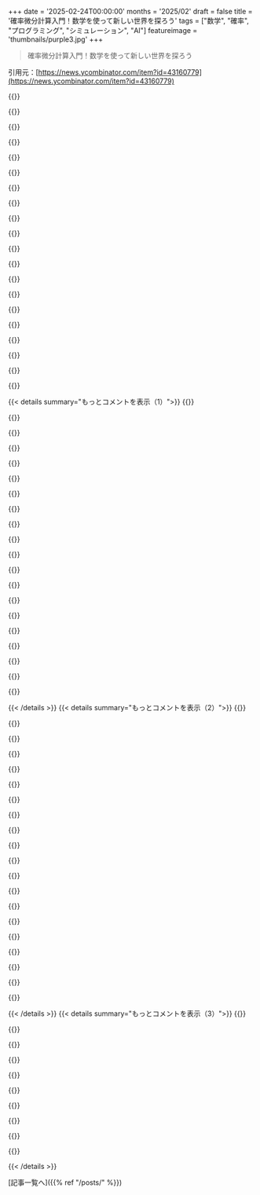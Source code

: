 +++
date = '2025-02-24T00:00:00'
months = '2025/02'
draft = false
title = '確率微分計算入門！数学を使って新しい世界を探ろう'
tags = ["数学", "確率", "プログラミング", "シミュレーション", "AI"]
featureimage = 'thumbnails/purple3.jpg'
+++

> 確率微分計算入門！数学を使って新しい世界を探ろう

引用元：[https://news.ycombinator.com/item?id=43160779](https://news.ycombinator.com/item?id=43160779)

{{<matomeQuote body="高度な学部生や大学院生向けの数学知識がある人には、ここにある導入がかなり役立つよ。" userName="markisus" createdAt="2025-02-24T18:13:11" color="#ff5c5c">}}

{{<matomeQuote body="素晴らしいリソースだね。大学院でこの分野を勉強していたけど、素材としてはかなり難しい方だと思う。これらのトピックと高い重複があるインスピレーショナルな教科書があるよ。" userName="hrududuu" createdAt="2025-02-24T21:16:20" color="#45d325">}}

{{<matomeQuote body="もう少し簡単なリソースを誰か提案してくれないかな？それとも、前提知識のためのリソースだけでもいいんだけど。" userName="krick" createdAt="2025-02-25T05:54:16" color="">}}

{{<matomeQuote body="上のリンクは純粋な数学者が勉強するためのもので、核心的な学部科目をほとんど履修している必要がある。もし、数学の証明に自信があれば、この本が合うかもしれない。" userName="hrududu" createdAt="2025-02-25T07:08:14" color="">}}

{{<matomeQuote body="昔、良い教師がいなかったから流体力学の授業がトラウマになったよ。今はYouTubeのチュートリアルもあるけど。" userName="3abiton" createdAt="2025-02-24T23:06:54" color="">}}

{{<matomeQuote body="高度な学部生って、ほんとに超高校生みたいなやつもいるよね。大学院でも高卒が教授を訂正した話も聞いたことあるから、必ずしもPhDじゃないといけないわけじゃないよ。" userName="markisus" createdAt="2025-02-24T22:07:26" color="">}}

{{<matomeQuote body="確率微分学って、イベントの不確実性を計算機でシミュレーションしないといけないのか、それとももっと優雅な数学的手法があるのか？この素晴らしい記事で、初めて本当に「理解」できた気がする。" userName="Daniel_Van_Zant" createdAt="2025-02-24T16:06:50" color="#ff5c5c">}}

{{<matomeQuote body="あなたの質問が難しかったら、他の回答がわかりにくいかもね。簡単な分布の場合は、解析的な答えが得られることが多いけど、複雑な問題には数値的方法が必要だよ。" userName="sfpotter" createdAt="2025-02-24T19:13:01" color="">}}

{{<matomeQuote body="説明ありがとう、すごく助かったよ。新しい検索リストができた。特にquasipotentialやcommittor関数が興味深いなと思うけど、良いリソースが見つからないのがちょっと困ってる。" userName="Daniel_Van_Zant" createdAt="2025-02-24T22:25:47" color="">}}

{{<matomeQuote body="かなり難しいし、エソテリックだね。これに入るにはしっかりした大学院のバックグラウンドが必要か、真剣に学ぶ意欲がある人じゃないと厳しいと思う。" userName="sfpotter" createdAt="2025-02-25T00:06:00" color="">}}

{{<matomeQuote body="確かに何を計算したいかによるけど、一般的に確率密度関数は時刻tにおける確率微分方程式(SDE)に従ってるよ。これは物理学者にはFokker-Planck方程式、数学者にはKolmogorov前方方程式って呼ばれてる。一般には正確な解析解は取れないから、数値解が必要になる。ただし高次元の問題では数値解を求めるのが高くつくから、SDEを解いてモンテカルロサンプリングをした方が安上がりだよ。<br>編集：他の質問もあるけど、特定のランダム事象が起きた時の解も興味が持たれることがあるね。同様のことが言えるよ。" userName="kkylin" createdAt="2025-02-24T17:12:05" color="#ff5c5c">}}

{{<matomeQuote body="簡単な確率微分方程式は解析的に解けることもあるけど、例えば古典的なBlack Scholes方程式のように複雑になると通常は無理。確率過程の期待値を求めたくなることが多いけど、これは特定の決定論的偏微分方程式に従うことが示されていて、数値的に解くことができるよ。高次元や経路依存性の強い場合はモンテカルロシミュレーションを使うことが多いね。" userName="FabHK" createdAt="2025-02-24T17:06:06" color="#ff5c5c">}}

{{<matomeQuote body="しばらくこの手のことを勉強してなかったけど、確率的な化学反応シミュレーションをしてた時は、時には答えがある場合もあるし、無い場合もあると思う。例えばランダムウォークは正規分布になるから、優雅な解析解が得られると思うよ。ただ、しばしば解析解は無くて、単純な確率的化学動力学の場合はGillespieアルゴリズムみたいな確率アルゴリズムを使う必要があるね。" userName="LeonardoTolstoy" createdAt="2025-02-24T16:26:34" color="">}}

{{<matomeQuote body="正規分布に関しては、Black Scholesのようにオプション評価の解析解があると思う。ただ、なんで今この記事がHacker Newsで注目されてるのかは謎。これを本当に読む人がどれくらいいるのかって感じだし、そういうのが示されてるのかな。" userName="yoyoma1234" createdAt="2025-02-24T16:34:51" color="">}}

{{<matomeQuote body="これはHNの典型的な投稿だね。数学的な内容で、特に純粋なものだとポイントが高い感じがする。アップvotesも多くて、コメントはあまり無いのが逆に面白い。政治的な投稿とは全く違うのがいいね。" userName="PhilipRoman" createdAt="2025-02-24T16:46:20" color="">}}

{{<matomeQuote body="面白いコメントを増やすために、長く残るようにアップvoteするよ。知らないことを学ぶのは楽しいし、理解できなくてもそういう経験が好きなんだ。" userName="magicalhippo" createdAt="2025-02-24T17:21:33" color="#785bff">}}

{{<matomeQuote body="良いと思ったものにはアップvoteするようにしてる。読まない時でも、悪質な政治的投稿に反応するエネルギーを消費したくないから。いいものを促進するのは大事だと思う。" userName="nh23423fefe" createdAt="2025-02-24T16:56:24" color="">}}

{{<matomeQuote body="何を知りたいかによるけど、軌道を取得したいなら確率微分方程式をシミュレーションする必要がある。でも道統計が欲しいなら、Fokker-Planck方程式に取り組んでパス密度を得ることができる場合が多い。" userName="anvuong" createdAt="2025-02-24T17:27:01" color="">}}

{{<matomeQuote body="次のステップとしてLangevin Dynamicsがあって、ここではシステムが減衰した運動量を持ち、ノイズは運動量に挿入される。これは分子動力学シミュレーションやベイズMCMCサンプリングに使える。また、AIに関する多くの話では運動量の使用が省略されがちだけど、勾配降下法に使われていることも多いんだ。分子動力学との関連で混乱を招くかな。" userName="paulfharrison" createdAt="2025-02-24T21:12:00" color="#ff5733">}}

{{<matomeQuote body="Langevinの運動量アナログは欠陥Langevinとして知られていて、離散化法を最適化すれば通常のLangevinより早く収束する。AIアプリケーションの非凸性が問題を引き起こしてるかもね。サンプリングはもう大変だよ。" userName="zzazzdsa" createdAt="2025-02-24T22:15:18" color="">}}

{{< details summary="もっとコメントを表示（1）">}}
{{<matomeQuote body="確かに、stochastic calculusを勉強した記憶があるよ。標準偏差と分散の計算がちょっと違うって気づいたな。quadratic variationが分散の計算と違って、何か理由があるんだろうな、たぶんstochastic volatilityが原因かも。" userName="EGreg" createdAt="2025-02-24T16:58:49" color="">}}

{{<matomeQuote body="人口全体の分散は、sum i=1..N (x_i - mu)² / Nとして定義されてるけど、n個のiidサンプルから分散を推定する場合は、sum i=1..n (x_i - a)² / (n-1)になるんだ。ここでは、平均muをサンプル平均aにして、Nの代わりに(n-1)で割ってるんだよ。これはバイアスがない推定法だし、計算も確認しやすいよ。" userName="FabHK" createdAt="2025-02-24T17:18:57" color="#45d325">}}

{{<matomeQuote body="他の人の説明がしっかりしてるから、俺のを代わりに使ったり、他のが間違ってると思わないでほしいな。サンプル分散を考えると、サンプル平均sum(x_i)/nに依存してるよ。n個のサンプルのうち先にn-1個を知ってる場合、最後のx_nを決定できるから、n-1は「自由度」と理解できるかも。他のサンプルモーメントも同じように考えられると思う。これが間違ってたらすまん。" userName="SeaGully" createdAt="2025-02-24T17:36:14" color="">}}

{{<matomeQuote body="おすすめのstochastic calculusの資料は、Eugene Wongの『Stochastic Processes in Information and Dynamical Systems』McGraw-Hill、1971年だよ。" userName="graycat" createdAt="2025-02-24T19:53:25" color="">}}

{{<matomeQuote body="これありがとう！古いのにすごく分かりやすく書かれてるから、measure theoryの入門部分だけでも価値があったよ。" userName="paulfharrison" createdAt="2025-02-25T22:17:56" color="#ff33a1">}}

{{<matomeQuote body="最近遭遇した例を教えるね。0から1の間でランダムな数Aを引いて、同じくBを引く。もしA > Bなら、Bを再度引く（Aはそのまま）。このゲームで引かれる回数の平均は無限になるよ。たまにはAがすごく大きくて、Bをbeatするのに何百万回も引くことになるから。" userName="janalsncm" createdAt="2025-02-24T19:29:51" color="#ff33a1">}}

{{<matomeQuote body="計算を示してみるね。Aの値をpとした場合、Bを引くたびにB>Aになる確率は(1-p)。だから、BがA以下になるまでn回引く確率は、p^(n-1)(1-p)(幾何分布)だ。期待される引く回数は(1/p)だね。E[draws]=E[E[draws|A=p]]=∫_0^1 E[draws|A=p] dp=∫_0^1 (1/p) dpは無限大に発散する。計算してみたかっただけだよ。" userName="drdeca" createdAt="2025-02-24T20:16:05" color="#ff33a1">}}

{{<matomeQuote body="興味がある人には、これはhttps://en.wikipedia.org/wiki/St._Petersburg_paradoxの一例だと思うよ。" userName="joncrocks" createdAt="2025-02-25T13:09:19" color="">}}

{{<matomeQuote body="質問のフレーミングが曖昧で、“再度引く”がBだけに当てはまるのか、Aも再度引くのか分からなかったよ。「無限」の答えが前者に当てはまると仮定してるんだけど。" userName="RandomBK" createdAt="2025-02-24T19:50:35" color="">}}

{{<matomeQuote body="ごめん、Bだけを再度引く。" userName="janalsncm" createdAt="2025-02-24T20:08:16" color="">}}

{{<matomeQuote body="これって本当に確率微分方程式を使わないと証明できないの？標準的な積分で、固定されたAの期待サンプル数が1/(1-A)になるって証明できるはずだと思うけど。" userName="zzazzdsa" createdAt="2025-02-24T19:48:51" color="">}}

{{<matomeQuote body="質問なんだけど、マウスのゲノムにある50カ所のDNAの違いが死亡率に影響するって定義したんだ。でも、ほとんどが年齢依存の複雑な影響。これを使って死亡年齢を予測するのに確率微分方程式は有用なアプローチになるかな？" userName="robwwilliams" createdAt="2025-02-24T17:49:17" color="">}}

{{<matomeQuote body="確率微分方程式は、一般的に状態を示す変数が少しだけ時間で異なるシステムのモデルに役立つけど、今回のように死亡時期が1/50マウス寿命の差で変わるのを検出するのは難しいんじゃないかな。時間の変数が限られているから、普通の統計手法で十分かも。" userName="whatshisface" createdAt="2025-02-24T18:13:37" color="">}}

{{<matomeQuote body="L1正則化回帰を使うつもりだ。因子は遺伝子の有無を示す0か1の簡単な変数で、次元の高い問題に対処するのに役立つ。これが年齢の問題だから、ガウス分布を前提にする必要はないよ。" userName="evanfrommaxar" createdAt="2025-02-24T20:26:26" color="#ff33a1">}}

{{<matomeQuote body="このタスクは応用次第だけど、あなたの説明だとベイズ統計を使ったグラフのやり方の方が適している気がする。" userName="etiam" createdAt="2025-02-24T18:40:14" color="">}}

{{<matomeQuote body="遺伝子の発現は非線形で、様々な経路によって調整されるから、経路が分かればベイズ的プログラミングが役立つかもしれないな。少し前に出版された関連する記事もあるよ。" userName="btown" createdAt="2025-02-24T18:59:57" color="">}}

{{<matomeQuote body="確率微分方程式は、出力が連続的なシステムをモデル化するためのものだと思うけど、今回の話は死ぬか生きるかの二項だから、普通の統計モデルで十分だと思う。例えば、神経ネットワークとの比較なんかも面白いと思う。" userName="joe_the_user" createdAt="2025-02-24T18:27:24" color="">}}

{{<matomeQuote body="もし見逃してたら、<a href=”https://en.m.wikipedia.org/wiki/Survival_analysis”>Survival Analysis</a>がこの質問に具体的に答えるためにあるよ。私は時間を離散化して古典的なMLを使って、データを使って死ぬ確率を予測するアプローチが簡単だと思う。" userName="bbminner" createdAt="2025-02-24T18:28:09" color="#ff5c5c">}}

{{<matomeQuote body="生存分析の問題だと思うけど、50のDNAの影響があって、エピジェネティクスデータがあれば確率過程としても捉えられる可能性があるよ。Omer KarinとUri Alonの研究が関連しているかも。" userName="nextos" createdAt="2025-02-24T19:19:11" color="#785bff">}}

{{<matomeQuote body="みんな言っているように、最初は生存モデルをglmnetでフィットさせるのがいいと思う。でも、細胞をモデル化するためにSDEを使おうとしている人たちもいるみたい。まだ死亡年齢の予測とは遠いけど、興味深いことが得られるかもしれない。" userName="paulfharrison" createdAt="2025-02-25T03:57:29" color="">}}


{{< /details >}}
{{< details summary="もっとコメントを表示（2）">}}
{{<matomeQuote body="レスありがとう！これから数ヶ月、みんなの提案を参考にして勉強しようと思ってる。これは2年前の研究の続きだよ：<br>https://pubmed.ncbi.nlm.nih.gov/36173858/" userName="robwwilliams" createdAt="2025-02-25T04:57:52" color="#38d3d3">}}

{{<matomeQuote body="ネズミについては分からないけど、ストカスティック・カリキュラスが人間の生命保険のモデルに使われるって聞いたよ。" userName="seanhunter" createdAt="2025-02-24T18:10:33" color="">}}

{{<matomeQuote body="そのリンクは生命保険会社がストカスティック・カリキュラスを使ってる証拠にはなってないよ。ただの学部課程のカリキュラムだし。" userName="joe_the_user" createdAt="2025-02-24T18:31:18" color="">}}

{{<matomeQuote body="これはちょっと違うと思うよ：<br>https://en.mwikipedia.org/wiki/Stochastic_modelling_(insuran..." userName="layer8" createdAt="2025-02-24T19:19:29" color="">}}

{{<matomeQuote body="初心者向けの導入としてすごく良いモデルだね。特に伊藤の補題の動機付けが素晴らしいし、dW²項が消えちゃうのに重要であることも良く説明されてる。ストラトノビッチへの変換もいい感じ！" userName="ngriffiths" createdAt="2025-02-25T15:07:16" color="#ff33a1">}}

{{<matomeQuote body="伊藤計算についての私の理解を共有するね。<br>1. 最初に理解できるランダムプロセスはブラウン運動だけだよ。<br>2. 幸運なことに、座標を変えることができるんだ。" userName="whatshisface" createdAt="2025-02-24T17:26:35" color="#45d325">}}

{{<matomeQuote body="ありがとう！2についてもっと詳しく教えてくれない？" userName="max_" createdAt="2025-02-24T20:32:47" color="">}}

{{<matomeQuote body="伊藤の公式は微積のチェーンルールみたいなもので、一般化されたものなんだ。二次テイラー展開を使うんだよ。だから、(2)はこの事実を反映していて、導出プロセスのダイナミクスを計算できるんだ。" userName="hrududuu" createdAt="2025-02-24T21:11:20" color="#ff5c5c">}}

{{<matomeQuote body="誰かこの文章を解析するの手伝ってくれない？<br>＞『ブラウン運動と伊藤計算は、現実世界をモデル化するためのかなり高度な数学の注目すべき例です』。伊藤計算って何だ？混乱してるのは私だけかな？" userName="dmvdoug" createdAt="2025-02-24T17:11:07" color="">}}

{{<matomeQuote body="伊藤はその計算方法の名前で、計算はただの計算の複数形だと思うよ。要するに「全ての伊藤計算はかなり高度な数学の注目すべき例だ」ってことかな。" userName="luisfmh" createdAt="2025-02-24T17:17:01" color="">}}

{{<matomeQuote body="calculusの複数形はcalculiかcalculusesなのね。calculareは別の言語の自動修正かもしれないけど、作者が韓国名だからただの変なタイプミスの可能性が高いかな。" userName="layer8" createdAt="2025-02-24T19:25:13" color="">}}

{{<matomeQuote body="納得！でもcalculusの複数形はcalculiかcalculusesって主張したい気持ちも。辞書では後者が出てくるけど、実際には見たことないし…でもそれはどうでもいいことだね！助けてくれてありがとう！" userName="dmvdoug" createdAt="2025-02-24T17:22:08" color="#38d3d3">}}

{{<matomeQuote body="それはタイプミスだよ。”calculare”は”calculus are”のつもりだったんじゃない？" userName="incognito124" createdAt="2025-02-24T17:22:44" color="">}}

{{<matomeQuote body="タイプミス。" userName="FabHK" createdAt="2025-02-24T17:20:28" color="">}}

{{<matomeQuote body="これはItô Calculusのことを指してると思うよ。<br>＞”https://en.wikipedia.org/wiki/It%C3%B4_calculus”" userName="ricoxicano" createdAt="2025-02-24T17:21:44" color="">}}

{{<matomeQuote body="Ito calculusについてのリンクだよ。<br>＞”https://en.wikipedia.org/wiki/It%C3%B4_calculus”" userName="karpierz" createdAt="2025-02-24T17:15:23" color="">}}

{{<matomeQuote body="詳細はこのリンクに書いてあるよ。<br>＞”https://jiha-kim.github.io/posts/introduction-to-stochastic-...”<br>でも要約すると、確率的な歩行の積分を定義する方法だね。" userName="adgjlsfhk1" createdAt="2025-02-24T17:21:08" color="#ff33a1">}}

{{<matomeQuote body="量子金融の人たち、これって日常的にどれくらい役立ってるの？" userName="eachro" createdAt="2025-02-24T19:17:20" color="">}}

{{<matomeQuote body="日常的にはあんまり使わないかな。構造物・エクゾティクスのストラクチャーをやってるなら重要だけどね。この記事以上の難しい質問を面接で聞かれることもあるし、”Cameron-Martin定理を証明して”って言われて、すごく難しかったことを覚えてる。" userName="mamonster" createdAt="2025-02-24T19:29:43" color="#38d3d3">}}

{{<matomeQuote body="必要ないと思うよ。ここにシンプルな代替案があるよ。<br>＞”https://keithalewis.github.io/math/um1.html”" userName="keithalewis" createdAt="2025-02-24T19:32:08" color="">}}


{{< /details >}}
{{< details summary="もっとコメントを表示（3）">}}
{{<matomeQuote body="そうだね。線形金利の取引所だと、ほとんどがこの方程式の決定論的部分を調整することに時間を費やすんだ。ほとんどの本がただ記号的な名前を与えるだけの問題なのに、何千行ものコードが必要なんだよ。オプションを取引するなら、オフ・ザ・シェルフのモデルでデルタを計算するのが良いかもね。マーケットメイキングやエクゾティック・プロダクトを扱う時は、こういったことを常に考えなきゃいけないけど。" userName="mhh__" createdAt="2025-02-25T01:01:55" color="#ff5c5c">}}

{{<matomeQuote body="博士課程の時に量子確率微分方程式について勉強したんだけど、普通の微分と全く違う結果が出るから驚いたよ。" userName="bowsamic" createdAt="2025-02-24T17:46:51" color="">}}

{{<matomeQuote body="それって少なくともどちらかの結果が間違ってるってことになるんじゃない？" userName="ta8645" createdAt="2025-02-24T18:02:22" color="">}}

{{<matomeQuote body="いや、確率微分の基本的な見解は、ノイズを加えることでプロセスの軌道が非自明に変わるってことだと思う。例えば金融市場では、”ボラティリティ税”の概念に繋がるんだ。単純には、ノイズを加えても期待リターンは変わらないと思うけど、実際はボラティリティのせいで期待リターンが減少しちゃうんだ。これは元の記事が『Geometric Brownian Motion』のセクションで話してることの一つなんだ。" userName="antognini" createdAt="2025-02-24T18:23:00" color="#785bff">}}

{{<matomeQuote body="これに付け加えると、確率論はノイズのある中で微分をしようとする学問だから、ノイズがあると関数が微分不可能になるんだよ。だから、滑らかな曲線がなくても計算はできるんだ。チェーンルールの修正や、積分の意味を定義する必要があるけれど。" userName="crdrost" createdAt="2025-02-24T20:44:47" color="#ff33a1">}}

{{<matomeQuote body="まあ、量子Ito微積分では、通常の微分が正しく定義されていない確率的変数にも適用できるんだ。" userName="bowsamic" createdAt="2025-02-24T18:18:13" color="">}}

{{<matomeQuote body="意思決定のモデル化に応用はあるの？" userName="bytesandbits" createdAt="2025-02-25T03:04:05" color="">}}

{{<matomeQuote body="拡散モデルがAI画像生成の秘密兵器になりつつあるのが未だに驚きだよ。でもその根源は確率微分にあるんだ。ブラウン運動が最終的に猫のミームを作る助けになるとは誰が想像しただろうね。" userName="tsunego" createdAt="2025-02-24T17:48:31" color="#785bff">}}

{{<matomeQuote body="良い記事だね。確率微分に少し経験があるから、ほとんど理解できたと思うよ。他に良い入門資料はあるかな？" userName="ForceBru" createdAt="2025-02-24T17:00:05" color="#ff5c5c">}}

{{<matomeQuote body="少し進めようと思ってるんだけど、先にカバーするべき基礎があるから、まだ手をつけられてないんだ。YouTubeチャンネルの”Mathematical Toolbox”には入門向けのいい動画があるらしい。あと、Calinの”An Informal Introduction to Stochastic Calculus with Applications”がオススメみたいだ。その後Klebanerの”Introduction to Stochastic Calculus with Applications”や、Evansの”An Introduction to Stochastic Differential Equations”が良いけど、難しくて形式的なので分析や測度理論の確率のバックグラウンドが必要だよ。Evansは定義的なPDEの本を書いたEvansと同じだからね。CalinよりKlebanerやEvansの方が難しいらしいけど、みんな入門って名前ついてるし。" userName="seanhunter" createdAt="2025-02-24T18:25:59" color="#ff33a1">}}


{{< /details >}}


[記事一覧へ]({{% ref "/posts/" %}})
